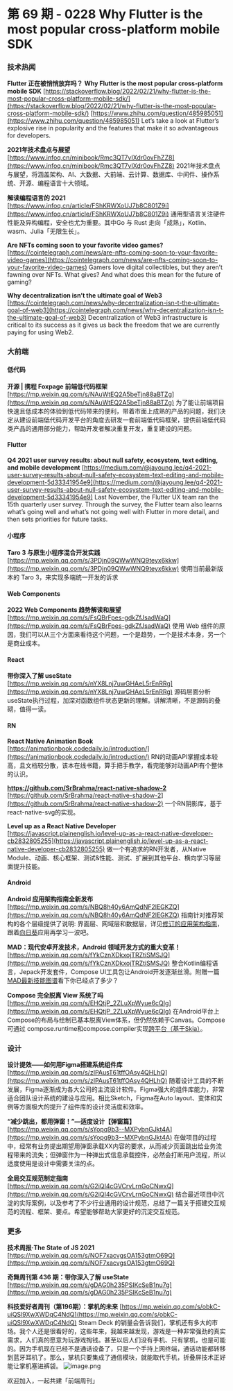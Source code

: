 # 第 69 期 - 0228 Why Flutter is the most popular cross-platform mobile SDK
### 技术热闻
**Flutter 正在被悄悄放弃吗？**
**Why Flutter is the most popular cross-platform mobile SDK**
[https://stackoverflow.blog/2022/02/21/why-flutter-is-the-most-popular-cross-platform-mobile-sdk/](https://stackoverflow.blog/2022/02/21/why-flutter-is-the-most-popular-cross-platform-mobile-sdk/)
[https://www.zhihu.com/question/485985051](https://www.zhihu.com/question/485985051)
Let’s take a look at Flutter’s explosive rise in popularity and the features that make it so advantageous for developers. 

**2021年技术盘点与展望**
[https://www.infoq.cn/minibook/Rmc3QT7vIXdr0ovFhZZ8](https://www.infoq.cn/minibook/Rmc3QT7vIXdr0ovFhZZ8)
2021年技术盘点与展望，将涵盖架构、AI、大数据、大前端、云计算、数据库、中间件、操作系统、开源、编程语言十大领域。

**解读编程语言的 2021**
[https://www.infoq.cn/article/FShKRWXoUJ7b8C801Z9i](https://www.infoq.cn/article/FShKRWXoUJ7b8C801Z9i)
通用型语言关注硬件性能及异构编程，安全也尤为重要。其中Go 与 Rust 走向「成熟」，Kotlin、wasm、Julia「无限生长」。

**Are NFTs coming soon to your favorite video games?**
[https://cointelegraph.com/news/are-nfts-coming-soon-to-your-favorite-video-games](https://cointelegraph.com/news/are-nfts-coming-soon-to-your-favorite-video-games)
Gamers love digital collectibles, but they aren’t fawning over NFTs. What gives? And what does this mean for the future of gaming?

**Why decentralization isn’t the ultimate goal of Web3**
[https://cointelegraph.com/news/why-decentralization-isn-t-the-ultimate-goal-of-web3](https://cointelegraph.com/news/why-decentralization-isn-t-the-ultimate-goal-of-web3)
Decentralization of Web3 infrastructure is critical to its success as it gives us back the freedom that we are currently paying for using Web2.

### 大前端
#### 低代码
**开源 | 携程 Foxpage 前端低代码框架**
[https://mp.weixin.qq.com/s/NAuWtEQ2A5beTjn88aBTZg](https://mp.weixin.qq.com/s/NAuWtEQ2A5beTjn88aBTZg)
为了能让前端项目快速且低成本的体验到低代码带来的便利，带着市面上成熟的产品的问题，我们决定从建设前端低代码开发平台的角度去研发一套前端低代码框架，提供前端低代码类产品的通用部分能力，帮助开发者解决重复开发，重复建设的问题。

#### Flutter
**Q4 2021 user survey results: about null safety, ecosystem, text editing, and mobile development**
[https://medium.com/@jayoung.lee/q4-2021-user-survey-results-about-null-safety-ecosystem-text-editing-and-mobile-development-5d33341954e9](https://medium.com/@jayoung.lee/q4-2021-user-survey-results-about-null-safety-ecosystem-text-editing-and-mobile-development-5d33341954e9)
Last November, the Flutter UX team ran the 15th quarterly user survey. Through the survey, the Flutter team also learns what’s going well and what’s not going well with Flutter in more detail, and then sets priorities for future tasks.

#### 小程序
**Taro 3 与原生小程序混合开发实践**
[https://mp.weixin.qq.com/s/3PDjn09QWwWNQ9teyx6kkw](https://mp.weixin.qq.com/s/3PDjn09QWwWNQ9teyx6kkw)
使用当前最新版本的 Taro 3，来实现多端统一开发的诉求

#### Web Components
**2022 Web Components 趋势解读和展望**
[https://mp.weixin.qq.com/s/FsQBrFpes-gdkZfJsadWaQ](https://mp.weixin.qq.com/s/FsQBrFpes-gdkZfJsadWaQ)
使用 Web 组件的原因，我们可以从三个方面来看待这个问题，一个是趋势，一个是技术本身，另一个是商业成本。

#### React
**带你深入了解 useState**
[https://mp.weixin.qq.com/s/nYX8Lnj7uwGHAeL5rEnRRg](https://mp.weixin.qq.com/s/nYX8Lnj7uwGHAeL5rEnRRg)
源码层面分析useState执行过程，加深对函数组件状态更新的理解。讲解清晰，不是源码的叠砌，值得一读。

#### RN
**React Native Animation Book**
[https://animationbook.codedaily.io/introduction/](https://animationbook.codedaily.io/introduction/)
RN的动画API掌握成本较高，且文档较分散，该本在线书籍，算手把手教学，看完能够对动画API有个整体的认识。

**https://github.com/SrBrahma/react-native-shadow-2**
[https://github.com/SrBrahma/react-native-shadow-2](https://github.com/SrBrahma/react-native-shadow-2)
一个RN阴影库，基于react-native-svg的实现。

**Level up as a React Native Developer**
[https://javascript.plainenglish.io/level-up-as-a-react-native-developer-cb2832805255](https://javascript.plainenglish.io/level-up-as-a-react-native-developer-cb2832805255)
做一个有追求的RN开发者，从Native Module、动画、核心框架、测试&性能、测试、扩展到其他平台、横向学习等层面提升技能。

#### Android
**Android 应用架构指南全新发布**
[https://mp.weixin.qq.com/s/NBQ8h40y6AmQdNF2lEGKZQ](https://mp.weixin.qq.com/s/NBQ8h40y6AmQdNF2lEGKZQ)
指南针对推荐架构的各个层级提供了说明: 界面层、网域层和数据层，详见[修订的应用架构指南](https://developer.android.google.cn/jetpack/guide)，跟着[向日葵](https://github.com/android/sunflower)应用再学习一波吧。

**MAD：现代安卓开发技术，Android 领域开发方式的重大变革！**
[https://mp.weixin.qq.com/s/fYkCznXDkxojTRZtiSMSJQ](https://mp.weixin.qq.com/s/fYkCznXDkxojTRZtiSMSJQ)
整合Kotlin编程语言，Jepack开发套件，Compose UI工具包让Android开发逐渐丝滑。附赠一篇[MAD最新技能图谱](https://mp.weixin.qq.com/s/UJt5rb_ALTnSOBYpoWJ0WA)看下你已经点了多少？

**Compose 完全脱离 View 系统了吗**
[https://mp.weixin.qq.com/s/EHQtjP_2ZLuXpWyue6cQIg](https://mp.weixin.qq.com/s/EHQtjP_2ZLuXpWyue6cQIg)
在Android平台上Compose的布局与绘制已基本脱离View体系，但仍然依赖于Canvas。Compose可通过 compose.runtime和compose.compiler实现[跨平台（基于Skia）](https://mp.weixin.qq.com/s/eXXPqoVQ3wNFECQAza1S4A)。

### 设计
**设计提效——如何用Figma搭建系统组件库**
[https://mp.weixin.qq.com/s/zIPAusT61tffOAsy4QHLhQ](https://mp.weixin.qq.com/s/zIPAusT61tffOAsy4QHLhQ)
随着设计工具的不断发展，Figma逐渐成为各大公司的主流设计软件。Figma强大的组件库能力，非常适合团队设计系统的建设与应用。相比Sketch，Figma在Auto layout、变体和实例等方面极大的提升了组件库的设计灵活度和效率。

**“减少跳出，都用弹窗！”—适度设计【弹窗篇】**
[https://mp.weixin.qq.com/s/sYopq9b3--MXPybnGJkt4A](https://mp.weixin.qq.com/s/sYopq9b3--MXPybnGJkt4A)
在做项目的过程中，经常有业务提出期望用弹窗承载XX内容的要求，从而减少页面跳出给业务流程带来的流失；但弹窗作为一种弹出式信息承载控件，必然会打断用户流程，所以适度使用是设计中需要关注的点。

**全局交互规范制定指南**
[https://mp.weixin.qq.com/s/G2iQI4cGVCrvLrnGoCNwxQ](https://mp.weixin.qq.com/s/G2iQI4cGVCrvLrnGoCNwxQ)
结合最近项目中沉淀的实际案例，以及参考了不少行业通用的设计规范，总结了一篇关于搭建交互规范的流程、框架、要点。希望能够帮助大家更好的沉淀交互规范。

### 更多
**技术周报·The State of JS 2021**
[https://mp.weixin.qq.com/s/NOF7xacvgsOA153gtmO69Q](https://mp.weixin.qq.com/s/NOF7xacvgsOA153gtmO69Q)

**奇舞周刊第 436 期：带你深入了解 useState**
[https://mp.weixin.qq.com/s/gDAG0h235PSIKcSeB1nu7g](https://mp.weixin.qq.com/s/gDAG0h235PSIKcSeB1nu7g)

**科技爱好者周刊（第196期）：掌机的未来**
[https://mp.weixin.qq.com/s/obkC-uiQSl9XwXWDqC4NdQ](https://mp.weixin.qq.com/s/obkC-uiQSl9XwXWDqC4NdQ)
Steam Deck 的销量会告诉我们，掌机还有多大的市场。我个人还是很看好的，这些年来，我越来越发现，游戏是一种非常强劲的真实需求，人们真的愿意为玩游戏掏钱。甚至以后人们没有手机、只有掌机，也是可能的。因为手机现在已经不是通话设备了，只是一个手持上网终端，通话功能都转移到蓝牙耳机了。那么，掌机只要集成了通信模块，就能取代手机，折叠屏技术正好能让掌机塞进裤袋。
![image.png](https://cdn.nlark.com/yuque/0/2020/png/85771/1605930034828-7fc81343-651f-4a15-8465-eebe5a23cf61.png#crop=0&crop=0&crop=1&crop=1&height=31&id=C5Hpa&margin=%5Bobject%20Object%5D&name=image.png&originHeight=90&originWidth=2186&originalType=binary&ratio=1&rotation=0&showTitle=false&size=14325&status=done&style=none&title=&width=746)


欢迎加入，一起共建「前端周刊」
